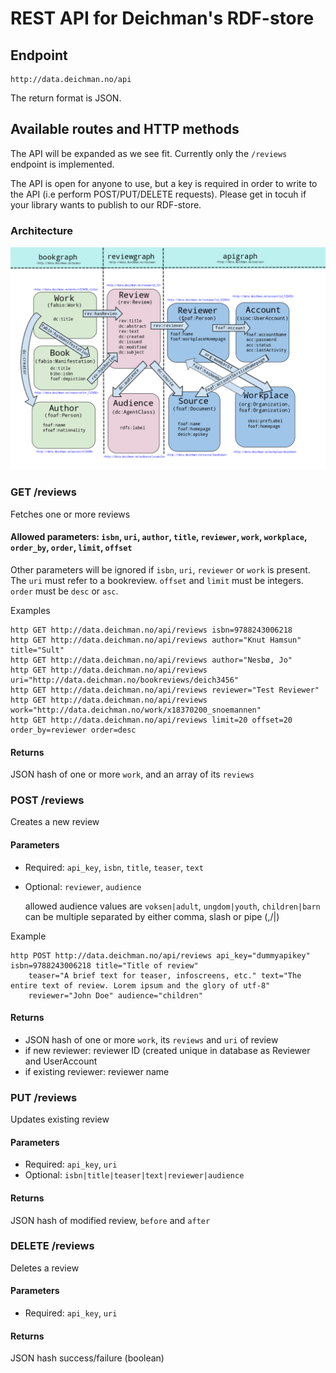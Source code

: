 # REST API for Deichman's RDF-store

## Endpoint
    http://data.deichman.no/api

The return format is JSON.

## Available routes and HTTP methods
The API will be expanded as we see fit. Currently only the `/reviews` endpoint is implemented.

The API is open for anyone to use, but a key is required in order to write to the API (i.e perform POST/PUT/DELETE requests). Please get in tocuh if your library wants to publish to our RDF-store.

### Architecture
![API architecture](https://github.com/digibib/data.deichman.api/raw/develop/doc/review_rdf.png)

### GET /reviews

Fetches one or more reviews

#### Allowed parameters: `isbn`, `uri`, `author`, `title`, `reviewer`, `work`, `workplace`, `order_by`, `order`, `limit`, `offset`

Other parameters will be ignored if `isbn`, `uri`, `reviewer` or `work`  is present.
The `uri` must refer to a bookreview.
`offset` and `limit` must be integers.
`order` must be `desc` or `asc`.

Examples
```
http GET http://data.deichman.no/api/reviews isbn=9788243006218
http GET http://data.deichman.no/api/reviews author="Knut Hamsun" title="Sult"
http GET http://data.deichman.no/api/reviews author="Nesbø, Jo"
http GET http://data.deichman.no/api/reviews uri="http://data.deichman.no/bookreviews/deich3456"
http GET http://data.deichman.no/api/reviews reviewer="Test Reviewer"
http GET http://data.deichman.no/api/reviews work="http://data.deichman.no/work/x18370200_snoemannen"
http GET http://data.deichman.no/api/reviews limit=20 offset=20 order_by=reviewer order=desc

```
#### Returns

JSON hash of one or more `work`, and an array of its `reviews`

### POST /reviews
Creates a new review

#### Parameters

* Required: `api_key`, `isbn`, `title`, `teaser`, `text`
* Optional: `reviewer`, `audience`

    allowed audience values are `voksen|adult`, `ungdom|youth`, `children|barn`
    can be multiple separated by either comma, slash or pipe (,/|)    

Example
```
http POST http://data.deichman.no/api/reviews api_key="dummyapikey" isbn=9788243006218 title="Title of review"
    teaser="A brief text for teaser, infoscreens, etc." text="The entire text of review. Lorem ipsum and the glory of utf-8"
    reviewer="John Doe" audience="children"
```

#### Returns

* JSON hash of one or more `work`, its `reviews` and `uri` of review
* if new reviewer:      reviewer ID (created unique in database as Reviewer and UserAccount
* if existing reviewer: reviewer name

### PUT /reviews

Updates existing review

#### Parameters

* Required: `api_key`, `uri`
* Optional: `isbn|title|teaser|text|reviewer|audience`

#### Returns

JSON hash of modified review, `before` and `after`

### DELETE /reviews

Deletes a review

#### Parameters

* Required:  `api_key`, `uri`

#### Returns

JSON hash success/failure (boolean)
